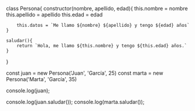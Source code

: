 
class Persona{
    constructor(nombre, apellido, edad){
        this.nombre = nombre
        this.apellido = apellido
        this.edad = edad

        this.datos = `Me llamo ${nombre} ${apellido} y tengo ${edad} años`
    }

    saludar(){
        return `Hola, me llamo ${this.nombre} y tengo ${this.edad} años.`
    }
}

const juan = new Persona('Juan', 'García', 25)
const marta = new Persona('Marta', 'García', 35)

console.log(juan);

console.log(juan.saludar());
console.log(marta.saludar()); 